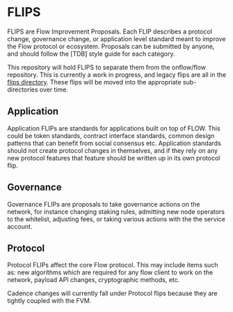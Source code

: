 # FLIPS
FLIPS are Flow Improvement Proposals. Each FLIP describes a protocol change, governance change, or application level standard meant to improve the Flow protocol or ecosystem. Proposals can be submitted by anyone, and should follow the [TDB] style guide for each category.

This repository will hold FLIPS to separate them from the onflow/flow repository. This is currently a work in progress, and legacy flips are all in the [flips directory](https://github.com/onflow/flips/tree/main/flips). These flips will be moved into the appropriate sub-directories over time.

## Application
Application FLIPs are standards for applications built on top of FLOW. This could be token standards, contract interface standards, common design patterns that can benefit from social consensus etc. Application standards should not create protocol changes in themselves, and if they rely on any new protocol features that feature should be written up in its own protocol flip.

## Governance
Governance FLIPs are proposals to take governance actions on the network, for instance changing staking rules, admitting new node operators to the whitelist, adjusting fees, or taking various actions with the the service account.

## Protocol
Protocol FLIPs affect the core Flow protocol. This may include items such as: new algorithms which are required for any flow client to work on the network, payload API changes, cryptographic methods, etc.

Cadence changes will currently fall under Protocol flips because they are tightly coupled with the FVM.

